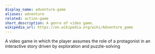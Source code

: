 ```yaml
---
display_name: adventure-game
aliases: adventure
related: action-game
short_description: A genre of video game.
wikipedia_url: https://en.wikipedia.org/wiki/Adventure_game
---
```

A video game in which the player assumes the role of a protagonist in an interactive story driven by exploration and puzzle-solving